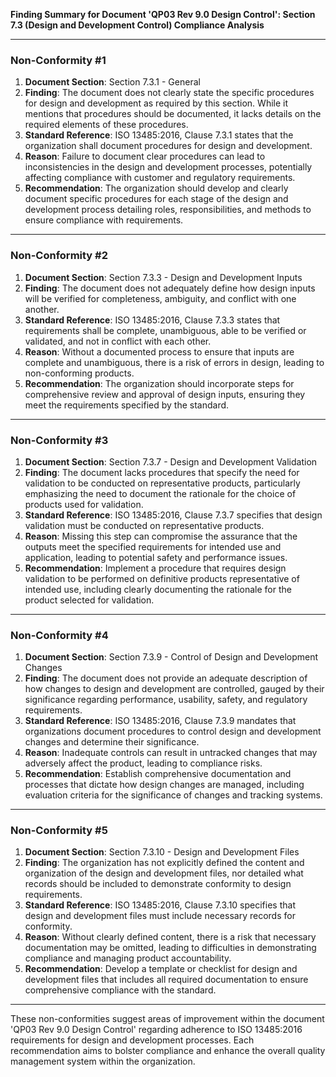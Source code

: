 **Finding Summary for Document 'QP03 Rev 9.0 Design Control': Section 7.3 (Design and Development Control) Compliance Analysis**

---

### Non-Conformity #1

1. **Document Section**: Section 7.3.1 - General
2. **Finding**: The document does not clearly state the specific procedures for design and development as required by this section. While it mentions that procedures should be documented, it lacks details on the required elements of these procedures.
3. **Standard Reference**: ISO 13485:2016, Clause 7.3.1 states that the organization shall document procedures for design and development.
4. **Reason**: Failure to document clear procedures can lead to inconsistencies in the design and development processes, potentially affecting compliance with customer and regulatory requirements.
5. **Recommendation**: The organization should develop and clearly document specific procedures for each stage of the design and development process detailing roles, responsibilities, and methods to ensure compliance with requirements.

---

### Non-Conformity #2

1. **Document Section**: Section 7.3.3 - Design and Development Inputs
2. **Finding**: The document does not adequately define how design inputs will be verified for completeness, ambiguity, and conflict with one another.
3. **Standard Reference**: ISO 13485:2016, Clause 7.3.3 states that requirements shall be complete, unambiguous, able to be verified or validated, and not in conflict with each other.
4. **Reason**: Without a documented process to ensure that inputs are complete and unambiguous, there is a risk of errors in design, leading to non-conforming products.
5. **Recommendation**: The organization should incorporate steps for comprehensive review and approval of design inputs, ensuring they meet the requirements specified by the standard.

---

### Non-Conformity #3

1. **Document Section**: Section 7.3.7 - Design and Development Validation
2. **Finding**: The document lacks procedures that specify the need for validation to be conducted on representative products, particularly emphasizing the need to document the rationale for the choice of products used for validation.
3. **Standard Reference**: ISO 13485:2016, Clause 7.3.7 specifies that design validation must be conducted on representative products.
4. **Reason**: Missing this step can compromise the assurance that the outputs meet the specified requirements for intended use and application, leading to potential safety and performance issues.
5. **Recommendation**: Implement a procedure that requires design validation to be performed on definitive products representative of intended use, including clearly documenting the rationale for the product selected for validation.

---

### Non-Conformity #4

1. **Document Section**: Section 7.3.9 - Control of Design and Development Changes
2. **Finding**: The document does not provide an adequate description of how changes to design and development are controlled, gauged by their significance regarding performance, usability, safety, and regulatory requirements.
3. **Standard Reference**: ISO 13485:2016, Clause 7.3.9 mandates that organizations document procedures to control design and development changes and determine their significance.
4. **Reason**: Inadequate controls can result in untracked changes that may adversely affect the product, leading to compliance risks.
5. **Recommendation**: Establish comprehensive documentation and processes that dictate how design changes are managed, including evaluation criteria for the significance of changes and tracking systems.

---

### Non-Conformity #5

1. **Document Section**: Section 7.3.10 - Design and Development Files
2. **Finding**: The organization has not explicitly defined the content and organization of the design and development files, nor detailed what records should be included to demonstrate conformity to design requirements.
3. **Standard Reference**: ISO 13485:2016, Clause 7.3.10 specifies that design and development files must include necessary records for conformity.
4. **Reason**: Without clearly defined content, there is a risk that necessary documentation may be omitted, leading to difficulties in demonstrating compliance and managing product accountability.
5. **Recommendation**: Develop a template or checklist for design and development files that includes all required documentation to ensure comprehensive compliance with the standard.

---

These non-conformities suggest areas of improvement within the document 'QP03 Rev 9.0 Design Control' regarding adherence to ISO 13485:2016 requirements for design and development processes. Each recommendation aims to bolster compliance and enhance the overall quality management system within the organization.